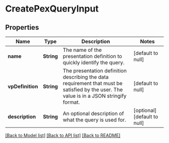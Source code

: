 # CreatePexQueryInput

## Properties

| Name             | Type       | Description                                                                                                                              | Notes                        |
| ---------------- | ---------- | ---------------------------------------------------------------------------------------------------------------------------------------- | ---------------------------- |
| **name**         | **String** | The name of the presentation definition to quickly identify the query.                                                                   | [default to null]            |
| **vpDefinition** | **String** | The presentation definition describing the data requirement that must be satisfied by the user. The value is in a JSON stringify format. | [default to null]            |
| **description**  | **String** | An optional description of what the query is used for.                                                                                   | [optional] [default to null] |

[[Back to Model list]](../README.md#documentation-for-models) [[Back to API list]](../README.md#documentation-for-api-endpoints) [[Back to README]](../README.md)
